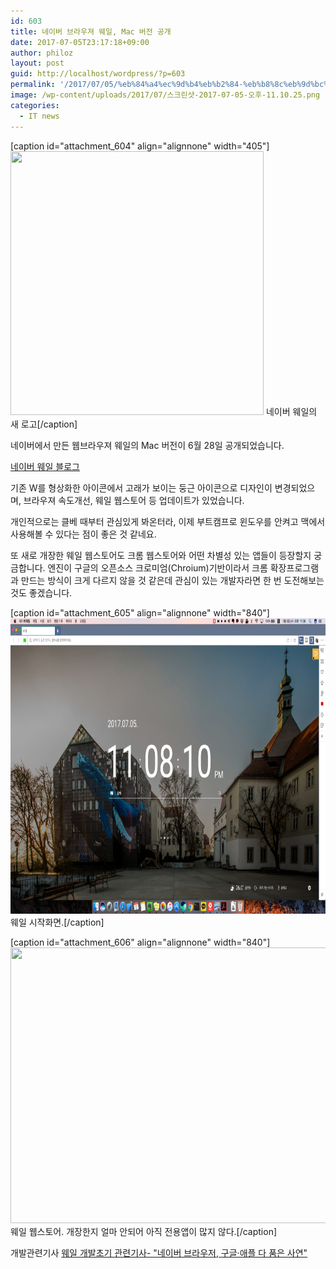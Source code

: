 ```yaml
---
id: 603
title: 네이버 브라우져 웨일, Mac 버전 공개
date: 2017-07-05T23:17:18+09:00
author: philoz
layout: post
guid: http://localhost/wordpress/?p=603
permalink: '/2017/07/05/%eb%84%a4%ec%9d%b4%eb%b2%84-%eb%b8%8c%eb%9d%bc%ec%9a%b0%ec%a0%b8-%ec%9b%a8%ec%9d%bc-mac-%eb%b2%84%ec%a0%84-%ea%b3%b5%ea%b0%9c/'
image: /wp-content/uploads/2017/07/스크린샷-2017-07-05-오후-11.10.25.png
categories:
  - IT news
---
```

[caption id="attachment_604" align="alignnone" width="405"]<img class="size-full wp-image-604" src="/assets/wp-content/uploads/2017/07/스크린샷-2017-07-05-오후-11.10.25.png" alt="" width="405" height="422"> 네이버 웨일의 새 로고[/caption]

네이버에서 만든 웹브라우져 웨일의 Mac 버전이 6월 28일 공개되었습니다.

<a href="http://blog.naver.com/whaleteam/221039445483" target="_blank" rel="noopener">네이버 웨일 블로그</a>

기존 W를 형상화한 아이콘에서 고래가 보이는 둥근 아이콘으로 디자인이 변경되었으며, 브라우져 속도개선, 웨일 웹스토어 등 업데이트가 있었습니다.

<!--more-->

개인적으로는 클베 때부터 관심있게 봐온터라, 이제 부트캠프로 윈도우를 안켜고 맥에서 사용해볼 수 있다는 점이 좋은 것 같네요.

또 새로 개장한 웨일 웹스토어도 크롬 웹스토어와 어떤 차별성 있는 앱들이 등장할지 궁금합니다. 엔진이 구글의 오픈소스 크로미엄(Chroium)기반이라서 크롬 확장프로그램과 만드는 방식이 크게 다르지 않을 것 같은데 관심이 있는 개발자라면 한 번 도전해보는 것도 좋겠습니다.

[caption id="attachment_605" align="alignnone" width="840"]<img class="size-large wp-image-605" src="/assets/wp-content/uploads/2017/07/Screenshot-2017-07-05-at-23.08.11-1024x576.png" alt="" width="840" height="473"> 웨일 시작화면.[/caption]

[caption id="attachment_606" align="alignnone" width="840"]<img class="size-large wp-image-606" src="/assets/wp-content/uploads/2017/07/스크린샷-2017-07-05-오후-11.08.35-1024x537.png" alt="" width="840" height="441"> 웨일 웹스토어. 개장한지 얼마 안되어 아직 전용앱이 많지 않다.[/caption]

개발관련기사
<a href="http://www.zdnet.co.kr/news/news_view.asp?artice_id=20161124141443" target="_blank" rel="noopener">웨일 개발초기 관련기사- "네이버 브라우저, 구글·애플 다 품은 사연"</a>